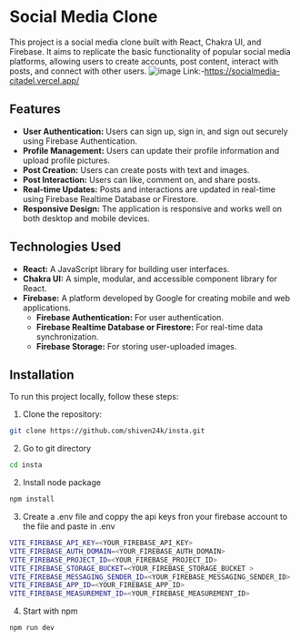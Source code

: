 # Social Media Clone

This project is a social media clone built with React, Chakra UI, and Firebase. It aims to replicate the basic functionality of popular social media platforms, allowing users to create accounts, post content, interact with posts, and connect with other users.
![image](https://github.com/shiven24k/insta/assets/65511405/d51a2079-1b41-4dbc-aac9-05397b1497c8)
Link:-https://socialmedia-citadel.vercel.app/

## Features

- **User Authentication:** Users can sign up, sign in, and sign out securely using Firebase Authentication.
- **Profile Management:** Users can update their profile information and upload profile pictures.
- **Post Creation:** Users can create posts with text and images.
- **Post Interaction:** Users can like, comment on, and share posts.
- **Real-time Updates:** Posts and interactions are updated in real-time using Firebase Realtime Database or Firestore.
- **Responsive Design:** The application is responsive and works well on both desktop and mobile devices.

## Technologies Used

- **React:** A JavaScript library for building user interfaces.
- **Chakra UI:** A simple, modular, and accessible component library for React.
- **Firebase:** A platform developed by Google for creating mobile and web applications.
  - **Firebase Authentication:** For user authentication.
  - **Firebase Realtime Database or Firestore:** For real-time data synchronization.
  - **Firebase Storage:** For storing user-uploaded images.


## Installation

To run this project locally, follow these steps:

1. Clone the repository:

```bash
git clone https://github.com/shiven24k/insta.git
```
2. Go to git directory
```bash
cd insta  
```
2. Install node package

```bash
npm install
```
3. Create a .env file and coppy the api keys fron your firebase account to the file and paste in .env
```bash
VITE_FIREBASE_API_KEY=<YOUR_FIREBASE_API_KEY>
VITE_FIREBASE_AUTH_DOMAIN=<YOUR_FIREBASE_AUTH_DOMAIN>
VITE_FIREBASE_PROJECT_ID=<YOUR_FIREBASE_PROJECT_ID>
VITE_FIREBASE_STORAGE_BUCKET=<YOUR_FIREBASE_STORAGE_BUCKET >
VITE_FIREBASE_MESSAGING_SENDER_ID=<YOUR_FIREBASE_MESSAGING_SENDER_ID>
VITE_FIREBASE_APP_ID=<YOUR_FIREBASE_APP_ID>
VITE_FIREBASE_MEASUREMENT_ID=<YOUR_FIREBASE_MEASUREMENT_ID>
```
4. Start with npm
```bash
npm run dev
```



    
